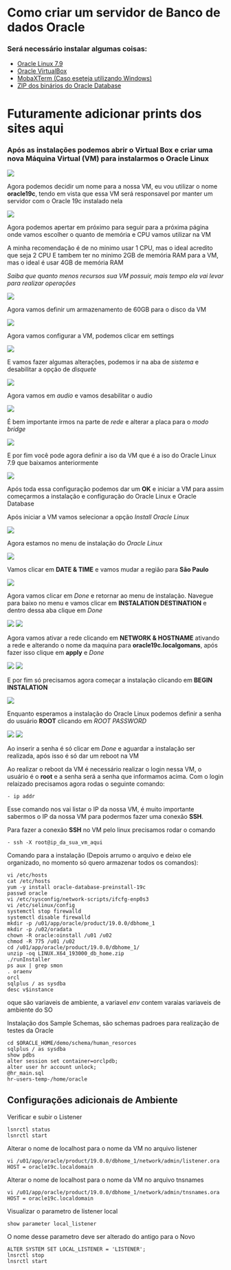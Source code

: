 # Como criar um servidor de Banco de dados Oracle

### Será necessário instalar algumas coisas:

- [Oracle Linux 7.9](URL "https://edelivery.oracle.com/osdc/faces/SoftwareDelivery")
- [Oracle VirtualBox](URL "https://www.virtualbox.org/wiki/Downloads")
- [MobaXTerm (Caso eseteja utilizando Windows)](URL "https://mobaxterm.mobatek.net/download.html")
- [ZIP dos binários do Oracle Database](URL "https://www.oracle.com/br/database/technologies/oracle19c-linux-downloads.html")

# Futuramente adicionar prints dos sites aqui


### Após as instalações podemos abrir o **Virtual Box** e criar uma nova Máquina Virtual (VM) para instalarmos o **Oracle Linux**

<img src="../assets/instalação/inicio_virtual_box.png">

Agora podemos decidir um nome para a nossa VM, eu vou utilizar o nome **oracle19c**,
tendo em vista que essa VM será responsavel por manter um servidor com o Oracle 19c instalado nela

<img src="../assets/instalação/nome_vm.png">

Agora podemos apertar em próximo para seguir para a próxima página onde vamos escolher o quanto de memória e CPU vamos utilizar na VM

A minha recomendação é de no minimo usar 1 CPU, mas o ideal acredito que seja 2 CPU
E tambem ter no minimo 2GB de memória RAM para a VM, mas o ideal é usar 4GB de memória RAM

*Saiba que quanto menos recursos sua VM possuir, mais tempo ela vai levar para realizar operações*

<img src="../assets/instalação/memoria_cpu.png">

Agora vamos definir um armazenamento de 60GB para o disco da VM

<img src="../assets/instalação/tamanho_disco_vm.png">

Agora vamos configurar a VM, podemos clicar em settings

<img src="../assets/instalação/config.png">

E vamos fazer algumas alterações, podemos ir na aba de *sistema* e desabilitar a opção de *disquete*

<img src="../assets/instalação/desabilitar_disquete.png">

Agora vamos em *audio* e vamos desabilitar o audio

<img src="../assets/instalação/desabilitar_audio.png">

É bem importante irmos na parte de *rede* e alterar a placa para o *modo bridge*

<img src="../assets/instalação/placa_modo_bridge.png">

E por fim você pode agora definir a iso da VM que é a iso do Oracle Linux 7.9 que baixamos anteriormente

<img src="../assets/instalação/setando_iso.png">

Após toda essa configuração podemos dar um **OK** e iniciar a VM para assim começarmos a instalação e configuração do Oracle Linux e Oracle Database

Após iniciar a VM vamos selecionar a opção *Install Oracle Linux*

<img src="../assets/instalação/instalar_linux_opcao.png">

Agora estamos no menu de instalação do *Oracle Linux*

<img src="../assets/instalação/menu_instalacao.png">

Vamos clicar em **DATE & TIME** e vamos mudar a região para **São Paulo**

<img src="../assets/instalação/região.png">

Agora vamos clicar em *Done* e retornar ao menu de instalação. Navegue para baixo no menu e vamos clicar em **INSTALATION DESTINATION** e dentro dessa aba clique em *Done*

<img src="../assets/instalação/menu_network_instalation.png">

<img src="../assets/instalação/instalation_destination.png">

Agora vamos ativar a rede clicando em **NETWORK & HOSTNAME** ativando a rede e alterando o nome da maquina para **oracle19c.localgomans**, após fazer isso clique em **apply** e *Done*

<img src="../assets/instalação/menu_final_network.png">

<img src="../assets/instalação/ativando_network.png">

E por fim só precisamos agora começar a instalação clicando em **BEGIN INSTALATION**

<img src="../assets/instalação/begin_instalation.png">

Enquanto esperamos a instalação do Oracle Linux podemos definir a senha do usuário **ROOT** clicando em *ROOT PASSWORD*

<img src="../assets/instalação/tela_root_password.png">

<img src="../assets/instalação/definir_senha_root.png">

Ao inserir a senha é só clicar em *Done* e aguardar a instalação ser realizada, após isso é só dar um reboot na VM

Ao realizar o reboot da VM é necessário realizar o login nessa VM, o usuário é o **root** e a senha será a senha que informamos acima. Com o login relaizado precisamos agora rodas o seguinte comando:

    - ip addr

Esse comando nos vai listar o IP da nossa VM, é muito importante sabermos o IP da nossa VM para podermos fazer uma conexão **SSH**.

Para fazer a conexão **SSH** no VM pelo linux precisamos rodar o comando

    - ssh -X root@ip_da_sua_vm_aqui

Comando para a instalação (Depois arrumo o arquivo e deixo ele organizado, no momento só quero armazenar todos os comandos):

    vi /etc/hosts
    cat /etc/hosts
    yum -y install oracle-database-preinstall-19c
    passwd oracle
    vi /etc/sysconfig/network-scripts/ifcfg-enp0s3
    vi /etc/selinux/config
    systemctl stop firewalld
    systemctl disable firewalld
    mkdir -p /u01/app/oracle/product/19.0.0/dbhome_1
    mkdir -p /u02/oradata
    chown -R oracle:oinstall /u01 /u02
    chmod -R 775 /u01 /u02
    cd /u01/app/oracle/product/19.0.0/dbhome_1/
    unzip -oq LINUX.X64_193000_db_home.zip
    ./runInstaller
    ps aux | grep smon
    . oraenv
    orcl
    sqlplus / as sysdba
    desc v$instance

oque são variaveis de ambiente, a variavel *env* contem varaias variaveis de ambiente do SO

Instalação dos Sample Schemas, são schemas padroes para realização de testes da Oracle

    cd $ORACLE_HOME/demo/schema/human_resorces
    sqlplus / as sysdba
    show pdbs
    alter session set container=orclpdb;
    alter user hr account unlock;
    @hr_main.sql
    hr-users-temp-/home/oracle

## Configurações adicionais de Ambiente

Verificar e subir o Listener

    lsnrctl status
    lsnrctl start
    
Alterar o nome de localhost para o nome da VM no arquivo listener

    vi /u01/app/oracle/product/19.0.0/dbhome_1/network/admin/listener.ora
    HOST = oracle19c.localdomain

Alterar o nome de localhost para o nome da VM no arquivo tnsnames

    vi /u01/app/oracle/product/19.0.0/dbhome_1/network/admin/tnsnames.ora
    HOST = oracle19c.localdomain

Visualizar o parametro de listener local

    show parameter local_listener

O nome desse parametro deve ser alterado do antigo para o Novo

    ALTER SYSTEM SET LOCAL_LISTENER = 'LISTENER';
    lnsrctl stop
    lnsrctl start